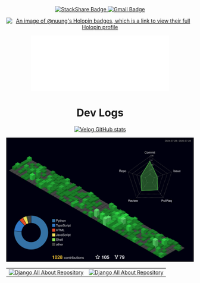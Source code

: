 <div align="center">

  <!-- 상단 뱃지 -->
  <a href="https://stackshare.io/nuung/my-stack">
    <img src="https://img.shields.io/badge/tech--stack-0690fa.svg?style=flat" alt="StackShare Badge" />
  </a>
  <a href="mailto:qlgks1@gmail.com">
    <img src="https://img.shields.io/badge/Gmail-d14836?style=flat&logo=Gmail&logoColor=white" alt="Gmail Badge" />
  </a>

[![An image of @nuung's Holopin badges, which is a link to view their full Holopin profile](https://holopin.me/nuung)](https://holopin.io/@nuung)

<img src="https://raw.githubusercontent.com/Nuung/all-about-javascript/b9458657f63474335d2897769cf6daf107e35516/NomadJS/images/svg.svg" width="74%" alt="hi, I'm nuung" />
</div>

<div align = "center">

# Dev Logs

[![Velog GitHub stats](https://velog-github-badge.vercel.app/badge/qlgks1?theme=dark&posts=3)](https://velog.io/@qlgks1)

![](./profile-3d-contrib/profile-night-green.svg)

<table>
<tr>
  <td>
    <a href="https://github.com/Nuung/qrcode-gen">
      <picture>
        <source
          srcset="https://github-readme-stats.vercel.app/api/pin/?username=Nuung&repo=qrcode-gen&show_owner=true&theme=dark"
          media="(prefers-color-scheme: dark)"
        />
        <source
          srcset="https://github-readme-stats.vercel.app/api/pin/?username=Nuung&repo=qrcode-gen&show_owner=true"
          media="(prefers-color-scheme: light), (prefers-color-scheme: no-preference)"
        />
        <img src="https://github-readme-stats.vercel.app/api/pin/?username=Nuung&repo=qrcode-gen&show_owner=true" alt="Django All About Repository" />
      </picture>
    </a>
  </td>
  <td>
    <a href="https://github.com/Nuung/django-all-about">
      <picture>
        <source
          srcset="https://github-readme-stats.vercel.app/api/pin/?username=Nuung&repo=django-all-about&show_owner=true&theme=dark"
          media="(prefers-color-scheme: dark)"
        />
        <source
          srcset="https://github-readme-stats.vercel.app/api/pin/?username=Nuung&repo=django-all-about&show_owner=true"
          media="(prefers-color-scheme: light), (prefers-color-scheme: no-preference)"
        />
        <img src="https://github-readme-stats.vercel.app/api/pin/?username=Nuung&repo=django-all-about&show_owner=true" alt="Django All About Repository" />
      </picture>
    </a>
  </td>
</tr>
</table>
